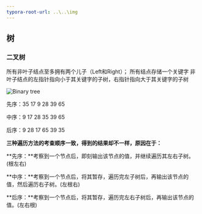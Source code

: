 ```yaml
---
typora-root-url: ..\..\img
---
```


## 树

### 二叉树

所有非叶子结点至多拥有两个儿子（Left和Right）；
所有结点存储一个关键字
非叶子结点的左指针指向小于其关键字的子树，右指针指向大于其关键字的子树

![Binary tree](unbalanced-b-tree.jpg)

先序：35 17 9 28 39 65

中序：9 17 28 35 39 65

后序：9 28 17 65 39 35

**三种遍历方法的考查顺序一致，得到的结果却不一样，原因在于：**

**先序：**考察到一个节点后，即刻输出该节点的值，并继续遍历其左右子树。(根左右)

**中序：**考察到一个节点后，将其暂存，遍历完左子树后，再输出该节点的值，然后遍历右子树。(左根右)

**后序：**考察到一个节点后，将其暂存，遍历完左右子树后，再输出该节点的值。(左右根)